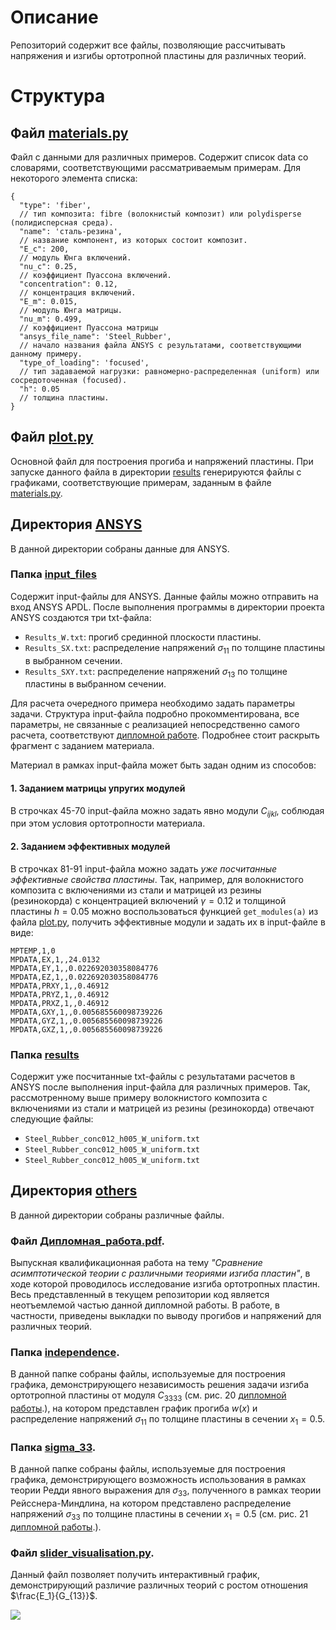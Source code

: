 # Описание

Репозиторий содержит все файлы, позволяющие рассчитывать напряжения и изгибы ортотропной пластины для различных теорий.

# Структура

## Файл [materials.py](materials.py)

Файл с данными для различных примеров. Содержит список data со словарями, соответствующими рассматриваемым примерам.
Для некоторого элемента списка:

```json5
{
  "type": 'fiber',
  // тип композита: fibre (волокнистый композит) или polydisperse (полидисперсная среда).
  "name": 'сталь-резина',
  // название компонент, из которых состоит композит.
  "E_c": 200,
  // модуль Юнга включений.
  "nu_c": 0.25,
  // коэффициент Пуассона включений.
  "concentration": 0.12,
  // концентрация включений.
  "E_m": 0.015,
  // модуль Юнга матрицы.
  "nu_m": 0.499,
  // коэффициент Пуассона матрицы
  "ansys_file_name": 'Steel_Rubber',
  // начало названия файла ANSYS с результатами, соответствующими данному примеру.
  "type_of_loading": 'focused',
  // тип задаваемой нагрузки: равномерно-распределенная (uniform) или сосредоточенная (focused).
  "h": 0.05
  // толщина пластины.
}
```

## Файл [plot.py](plot.py)

Основной файл для построения прогиба и напряжений пластины. При запуске данного файла в директории
[results](results) генерируются файлы с графиками, соответствующие примерам, заданным в файле
[materials.py](materials.py).

## Директория [ANSYS](ANSYS)

В данной директории собраны данные для ANSYS.

### Папка [input_files](ANSYS/input_files)

Содержит input-файлы для ANSYS. Данные файлы можно отправить на вход ANSYS APDL. После выполнения программы в
директории проекта ANSYS создаются три txt-файла:

* ```Results_W.txt```: прогиб срединной плоскости пластины.
* ```Results_SX.txt```: распределение напряжений $\sigma_{11}$ по толщине пластины в выбранном сечении.
* ```Results_SXY.txt```: распределение напряжений $\sigma_{13}$ по толщине пластины в выбранном сечении.

Для расчета очередного примера необходимо задать параметры задачи. Структура input-файла подробно прокомментирована, все
параметры, не связанные с реализацией непосредственно самого расчета, соответствуют
[дипломной работе](others/Дипломная_работа.pdf). Подробнее стоит раскрыть фрагмент с заданием материала.

Материал в рамках input-файла может быть задан одним из способов:

#### 1. Заданием матрицы упругих модулей

В строчках 45-70 input-файла можно задать явно модули $C_{ijkl}$, соблюдая при этом условия ортотропности
материала.

#### 2. Заданием эффективных модулей

В строчках 81-91 input-файла можно задать _уже посчитанные эффективные свойства пластины_.
Так, например, для волокнистого композита с включениями из стали и матрицей из резины (резинокорда) с концентрацией
включений $\gamma = 0.12$ и толщиной пластины $h = 0.05$ можно воспользоваться функцией ```get_modules(a)``` из
файла [plot.py](plot.py), получить эффективные модули и задать их в input-файле в виде:

```MPTEMP,,,,,,,,
MPTEMP,1,0
MPDATA,EX,1,,24.0132 
MPDATA,EY,1,,0.022692030358084776 
MPDATA,EZ,1,,0.022692030358084776 
MPDATA,PRXY,1,,0.46912 
MPDATA,PRYZ,1,,0.46912 
MPDATA,PRXZ,1,,0.46912 
MPDATA,GXY,1,,0.005685560098739226 
MPDATA,GYZ,1,,0.005685560098739226 
MPDATA,GXZ,1,,0.005685560098739226
```

### Папка [results](ANSYS/results)

Содержит уже посчитанные txt-файлы с результатами расчетов в ANSYS после выполнения input-файла для различных примеров.
Так, рассмотренному выше примеру волокнистого композита с включениями из стали и матрицей из резины (резинокорда)
отвечают следующие файлы:

* ```Steel_Rubber_conc012_h005_W_uniform.txt```
* ```Steel_Rubber_conc012_h005_W_uniform.txt```
* ```Steel_Rubber_conc012_h005_W_uniform.txt```

## Директория [others](others)

В данной директории собраны различные файлы.

### Файл [Дипломная_работа.pdf](others/Дипломная_работа.pdf).

Выпускная квалификационная работа на тему *"Сравнение асимптотической теории с различными теориями изгиба пластин"*, в
ходе которой проводилось исследование изгиба ортотропных пластин. Весь представленный в текущем репозитории код является
неотъемлемой частью данной дипломной работы. В работе, в частности, приведены выкладки по выводу прогибов и
напряжений для различных теорий.

### Папка [independence](others/independence).

В данной папке собраны файлы, используемые для построения графика, демонстрирующего независимость решения задачи
изгиба ортотропной пластины от модуля $C_{3333}$ (см. рис. 20 [дипломной работы](others/Дипломная_работа.pdf).),
на котором представлен график прогиба $w(x)$ и распределение напряжений $\sigma_{11}$ по толщине пластины в сечении
$x_1 = 0.5$.

### Папка [sigma_33](others/sigma_33).

В данной папке собраны файлы, используемые для построения графика, демонстрирующего возможность использования
в рамках теории Редди явного выражения для $\sigma_{33}$, полученного в рамках теории Рейсснера-Миндлина,
на котором представлено распределение напряжений $\sigma_{33}$ по толщине пластины в сечении $x_1 = 0.5$
(см. рис. 21 [дипломной работы](others/Дипломная_работа.pdf).).

### Файл [slider_visualisation.py](others/slider_visualisation.py.py).

Данный файл позволяет получить интерактивный график, демонстрирующий различие различных теорий с ростом отношения
$\frac{E_1}{G_{13}}$.

<img src="https://github.com/mrdhnv/Images/blob/main/Others/Plate_bending.gif">




 


